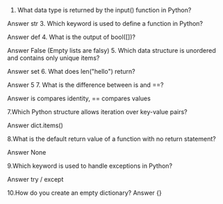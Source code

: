 1. What data type is returned by the input() function in Python?

Answer str
3. Which keyword is used to define a function in Python?

Answer def
4. What is the output of bool([])?

Answer False (Empty lists are falsy)
5. Which data structure is unordered and contains only unique items?

Answer set
6. What does len("hello") return?

Answer 5
7. What is the difference between is and ==?

Answer is compares identity, == compares values

7.Which Python structure allows iteration over key-value pairs?

Answer dict.items()

8.What is the default return value of a function with no return statement?

Answer None

9.Which keyword is used to handle exceptions in Python?

Answer try / except

10.How do you create an empty dictionary?
Answer {}






